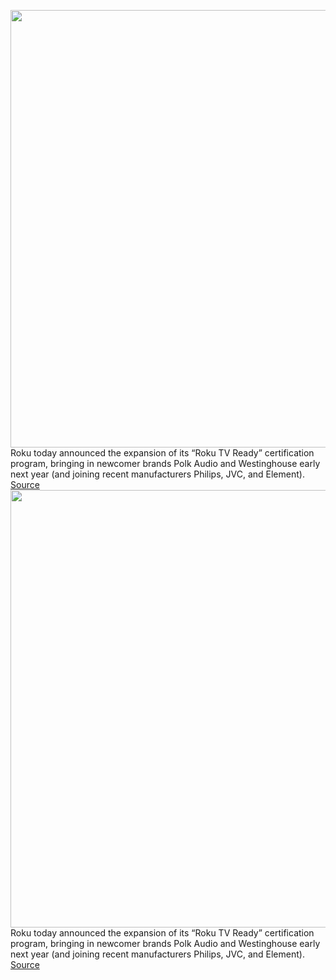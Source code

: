 <img src='https://cdn.vox-cdn.com/thumbor/xYK-UfPcKCUy9bbLZCqIOfIs4No=/0x0:2040x1483/1200x800/filters:focal(857x579:1183x905)/cdn.vox-cdn.com/uploads/chorus_image/image/70326370/TCL_Roku_TV_Wireless_Soundbar_Lifestyle.0.jpg' width='700px' /><br/>
Roku today announced the expansion of its “Roku TV Ready” certification program, bringing in newcomer brands Polk Audio and Westinghouse early next year (and joining recent manufacturers Philips, JVC, and Element).
<a href='https://www.theverge.com/2021/12/29/22857104/roku-tv-ready-program-expansion'> Source <a/><img src='https://cdn.vox-cdn.com/thumbor/xYK-UfPcKCUy9bbLZCqIOfIs4No=/0x0:2040x1483/1200x800/filters:focal(857x579:1183x905)/cdn.vox-cdn.com/uploads/chorus_image/image/70326370/TCL_Roku_TV_Wireless_Soundbar_Lifestyle.0.jpg' width='700px' /><br/>
Roku today announced the expansion of its “Roku TV Ready” certification program, bringing in newcomer brands Polk Audio and Westinghouse early next year (and joining recent manufacturers Philips, JVC, and Element).
<a href='https://www.theverge.com/2021/12/29/22857104/roku-tv-ready-program-expansion'> Source <a/>
